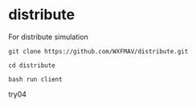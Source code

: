 # distribute
For distribute simulation

`git clone https://github.com/WXFMAV/distribute.git`

`cd distribute`

`bash run client`

try04
